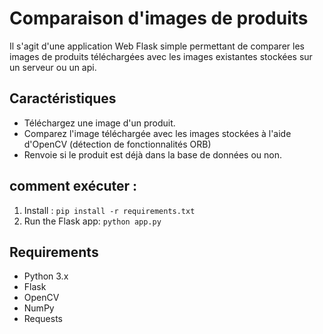 # Comparaison d'images de produits

Il s'agit d'une application Web Flask simple permettant de comparer les images de produits téléchargées avec les images existantes stockées sur un serveur ou un api.

## Caractéristiques
- Téléchargez une image d'un produit.
- Comparez l'image téléchargée avec les images stockées à l'aide d'OpenCV (détection de fonctionnalités ORB)
- Renvoie si le produit est déjà dans la base de données ou non.

## comment exécuter :
1. Install : `pip install -r requirements.txt`
2. Run the Flask app: `python app.py`

## Requirements
- Python 3.x
- Flask
- OpenCV
- NumPy
- Requests
